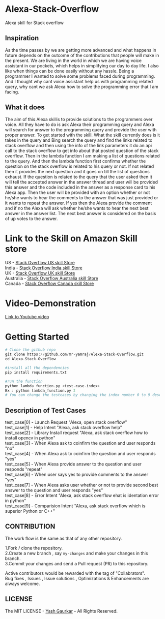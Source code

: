 # Alexa-Stack-Overflow
Alexa skill for Stack overflow
## Inspiration

As the time passes by we are getting more advanced and what happens in future depends on the outcome of the contributions that people will make in the present. We are living in the world in which we are having voice assistant in our pockets, which helps in simplifying our day to day life. I also like when things can be done easily without any hassle. Being a programmer I wanted to solve some problems faced during programming. And I thought why cant voice assistant help us with programming related query, why cant we ask Alexa how to solve the programming error that I am facing.

## What it does

The aim of this Alexa skillis to provide solutions to the programmers over voice. All they have to do is ask Alexa their programming query and Alexa will search for answer to the programming query and provide the user with proper answer. To get started with the skill. What the skill currently does is it takes in the query and Bing search the query and find the links related to stack overflow and then using the info of the link parameters it do an api call to the stack overflow to get info about that posted question of the stack overflow. Then in the lambda function I am making a list of questions related to the query. And then the lambda function first confirms whether the question on the stack overflow is related to his query or not. If not related then it provides the next question and it goes on till the list of questions exhaust. If the question is related to the query that the user asked then it will tell the accepted answer in the answer thread and user will be provided this answer and the code included in the answer as a response card to his Alexa app. Then the user will be provided with an option whether or not he/she wants to hear the comments to the answer that was just provided or it wants to repeat the answer. If yes then the Alexa provide the comment and if no the Alexa will ask whether he/she wants to hear the next best answer in the answer list. The next best answer is considered on the basis of up votes to the answer.

# Link to the Skill on Amazon Skill store

US - [Stack Overflow US skill Store](https://www.amazon.com/dp/B07HGW33GQ/ref=sr_1_2?s=digital-skills&ie=UTF8&qid=1537339798&sr=1-2&keywords=stack+overflow)<br />
India - [Stack Overflow India skill Store](https://www.amazon.in/s/ref=sr_nr_n_0?fst=as%3Aoff&rh=n%3A11928183031%2Cn%3A12113608031%2Ck%3Astack+overflow&keywords=stack+overflow&ie=UTF8&qid=1537338810&rnid=11928185031)<br />
UK - [Stack Overflow UK skill Store](https://www.amazon.co.uk/Yash-Stack-Overflow/dp/B07HGW33GQ/ref=sr_1_2?ie=UTF8&qid=1537683988&sr=8-2&keywords=stack+overflow)<br />
Australia - [Stack Overflow Australia skill Store](https://www.amazon.com.au/Yash-Stack-Overflow/dp/B07HGW33GQ/ref=sr_1_1?ie=UTF8&qid=1537684024&sr=8-1&keywords=stack+overflow)<br />
Canada - [Stack Overflow Canada skill Store](https://www.amazon.ca/Yash-Stack-Overflow/dp/B07HGW33GQ/ref=sr_1_1?ie=UTF8&qid=1537684055&sr=8-1&keywords=stack+overflow)

# Video-Demonstration
[Link to Youtube video](https://youtu.be/tuy70RlCJXg) 

# Getting Started
```python
# Clone the github repo
git clone https://github.com/mr-yamraj/Alexa-Stack-Overflow.git
cd Alexa-Stack-Overflow

#install all the dependencies
pip install requirements.txt

#run the function
python lambda_function.py <test-case-index>
Ex : python lambda_function.py 2 
# You can change the testcases by changing the index number 0 to 9 description of all the test cases is provided below
```

## Description of Test Cases

test_case[0] - Launch Request "Alexa, open stack overflow"<br />
test_case[1] - Help Intent "Alexa, ask stack overflow help"<br />
test_case[2] - Library Install request "Alexa, ask stack overflow how to install opencv in python"<br />
test_case[3] - When Alexa ask to coinfirm the question and user responds "no"<br />
test_case[4] - When Alexa ask to coinfirm the question and user responds "yes"<br />
test_case[5] - When Alexa provide answer to the question and user responds "repeat"<br />
test_case[6] - When user says yes to provide comments to the answer "yes"<br />
test_case[7] - When Alexa asks user whether or not to provide second best answer to the question and user responds "yes"<br />
test_case[8] - Error Intent "Alexa, ask stack overflow ehat is identation error in python"<br />
test_case[9] - Comparision Intent "Alexa, ask stack overflow which is superior Python or C++"<br />

CONTRIBUTION
------------
The work flow is the same as that of any other repository.

1.Fork / clone the repository.  
2.Create a new branch , say `my-changes` and make your changes in this branch.  
3.Commit your changes and send a Pull request (PR) to this repository.  

Active contributors would be rewarded with the tag of "Collabrators".  
Bug fixes , Issues , Issue solutions , Optimizations & Enhancements are always welcome.

LICENSE
-------
The MIT LICENSE - [Yash Gaurkar](http://github.com/mr-yamraj) - All Rights Reserved.
